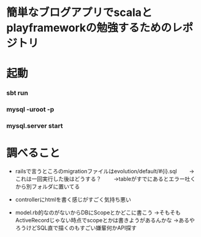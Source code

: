 # 簡単なブログアプリでscalaとplayframeworkの勉強するためのレポジトリ


# 起動
### sbt run
### mysql -uroot -p
### mysql.server start


# 調べること
* railsで言うところのmigrationファイルはevolution/default/#{i}.sql
　　→これは一回実行した後はどうする？
　　→tableがすでにあるとエラー吐くから別フォルダに置いてる

* controllerにhtmlを書く感じがすごく気持ち悪い
* model.rb的なのがないからDBにScopeとかどこに書こう
  →そもそも ActiveRecordじゃない時点でscopeとかは書きようがあるんかな
  →あるやろうけどSQL直で描くのもすごい嫌輩何かAPI探す